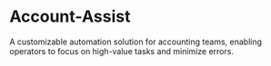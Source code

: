 # Account-Assist
A customizable automation solution for accounting teams, enabling operators to focus on high-value tasks and minimize errors.
